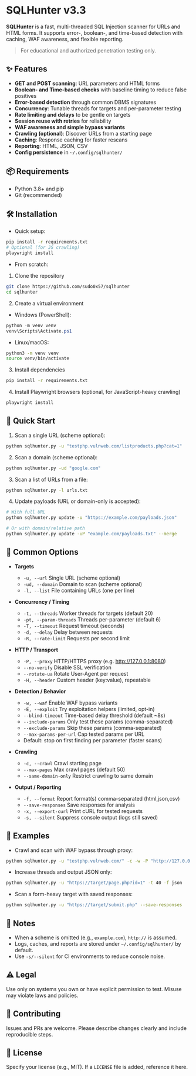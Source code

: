 # SQLHunter v3.3

**SQLHunter** is a fast, multi-threaded SQL Injection scanner for URLs and HTML forms. It supports error-, boolean-, and time-based detection with caching, WAF awareness, and flexible reporting.

> For educational and authorized penetration testing only.

## ✨ Features

- **GET and POST scanning**: URL parameters and HTML forms
- **Boolean- and Time-based checks** with baseline timing to reduce false positives
- **Error-based detection** through common DBMS signatures
- **Concurrency**: Tunable threads for targets and per-parameter testing
- **Rate limiting and delays** to be gentle on targets
- **Session reuse with retries** for reliability
- **WAF awareness and simple bypass variants**
- **Crawling (optional)**: Discover URLs from a starting page
- **Caching**: Response caching for faster rescans
- **Reporting**: HTML, JSON, CSV
- **Config persistence** in `~/.config/sqlhunter/`

## 📦 Requirements

- Python 3.8+ and pip
- Git (recommended)

## 🛠️ Installation

- Quick setup:
```bash
pip install -r requirements.txt
# Optional (for JS crawling)
playwright install
```

- From scratch:

1) Clone the repository
```bash
git clone https://github.com/sudo0x57/sqlhunter
cd sqlhunter
```

2) Create a virtual environment
- Windows (PowerShell):
```powershell
python -m venv venv
venv\Scripts\Activate.ps1
```
- Linux/macOS:
```bash
python3 -m venv venv
source venv/bin/activate
```

3) Install dependencies
```bash
pip install -r requirements.txt
```

4) Install Playwright browsers (optional, for JavaScript-heavy crawling)
```bash
playwright install
```

## 🚀 Quick Start

1) Scan a single URL (scheme optional):
```bash
python sqlhunter.py -u "testphp.vulnweb.com/listproducts.php?cat=1"
```

2) Scan a domain (scheme optional):
```bash
python sqlhunter.py -ud "google.com"
```

3) Scan a list of URLs from a file:
```bash
python sqlhunter.py -l urls.txt
```

4) Update payloads (URL or domain-only is accepted):
```bash
# With full URL
python sqlhunter.py update -u "https://example.com/payloads.json"

# Or with domain/relative path
python sqlhunter.py update -uP "example.com/payloads.txt" --merge
```

## 🔧 Common Options

- **Targets**
  - `-u, --url`            Single URL (scheme optional)
  - `-ud, --domain`        Domain to scan (scheme optional)
  - `-l, --list`           File containing URLs (one per line)

- **Concurrency / Timing**
  - `-t, --threads`        Worker threads for targets (default 20)
  - `-pt, --param-threads` Threads per-parameter (default 6)
  - `-T, --timeout`        Request timeout (seconds)
  - `-d, --delay`          Delay between requests
  - `-R, --rate-limit`     Requests per second limit

- **HTTP / Transport**
  - `-P, --proxy`          HTTP/HTTPS proxy (e.g. http://127.0.0.1:8080)
  - `--no-verify`          Disable SSL verification
  - `--rotate-ua`          Rotate User-Agent per request
  - `-H, --header`         Custom header (key:value), repeatable

- **Detection / Behavior**
  - `-w, --waf`            Enable WAF bypass variants
  - `-E, --exploit`        Try exploitation helpers (limited, opt-in)
  - `--blind-timeout`      Time-based delay threshold (default ~8s)
  - `--include-params`     Only test these params (comma-separated)
  - `--exclude-params`     Skip these params (comma-separated)
  - `--max-params-per-url` Cap tested params per URL
  - Default: stop on first finding per parameter (faster scans)

- **Crawling**
  - `-c, --crawl`          Crawl starting page
  - `--max-pages`          Max crawl pages (default 50)
  - `--same-domain-only`   Restrict crawling to same domain

- **Output / Reporting**
  - `-f, --format`         Report format(s) comma-separated (html,json,csv)
  - `--save-responses`     Save responses for analysis
  - `-x, --export-curl`    Print cURL for tested requests
  - `-s, --silent`         Suppress console output (logs still saved)

## 🧭 Examples

- Crawl and scan with WAF bypass through proxy:
```bash
python sqlhunter.py -u "testphp.vulnweb.com/" -c -w -P "http://127.0.0.1:8080" --no-verify
```

- Increase threads and output JSON only:
```bash
python sqlhunter.py -u "https://target/page.php?id=1" -t 40 -f json
```

- Scan a form-heavy target with saved responses:
```bash
python sqlhunter.py -u "https://target/submit.php" --save-responses
```

## 📝 Notes

- When a scheme is omitted (e.g., `example.com`), `http://` is assumed.
- Logs, caches, and reports are stored under `~/.config/sqlhunter/` by default.
- Use `-s/--silent` for CI environments to reduce console noise.

## ⚠️ Legal

Use only on systems you own or have explicit permission to test. Misuse may violate laws and policies.

## 🤝 Contributing

Issues and PRs are welcome. Please describe changes clearly and include reproducible steps.

## 📄 License

Specify your license (e.g., MIT). If a `LICENSE` file is added, reference it here.






